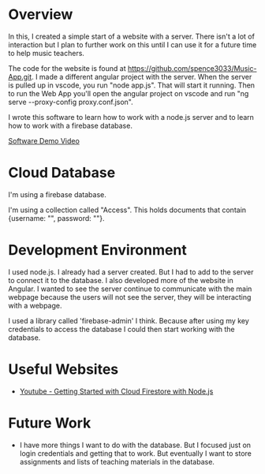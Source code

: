 # Overview

In this, I created a simple start of a website with a server. There isn't a lot of interaction but I plan to further work on this until I can use it for a future time to help music teachers.

The code for the website is found at https://github.com/spence3033/Music-App.git. I made a different angular project with the server. When the server is pulled up in vscode, you run "node app.js". That will start it running.
Then to run the Web App you'll open the angular project on vscode and run "ng serve --proxy-config proxy.conf.json".

I wrote this software to learn how to work with a node.js server and to learn how to work with a firebase database.

[Software Demo Video](https://youtu.be/YVXL5T68frs)

# Cloud Database

I'm using a firebase database.

I'm using a collection called "Access". This holds documents that contain {username: "", password: ""}.

# Development Environment

I used node.js. I already had a server created. But I had to add to the server to connect it to the database.
I also developed more of the website in Angular. I wanted to see the server continue to communicate with the main webpage because the users will not see the server, they will be interacting with a webpage.

I used a library called 'firebase-admin' I think. Because after using my key credentials to access the database I could then start working with the database.

# Useful Websites

* [Youtube - Getting Started with Cloud Firestore with Node.js](https://www.youtube.com/watch?v=Z87OZtIYC_0)

# Future Work

* I have more things I want to do with the database. But I focused just on login credentials and getting that to work. But eventually I want to store assignments and lists of teaching materials in the database.
